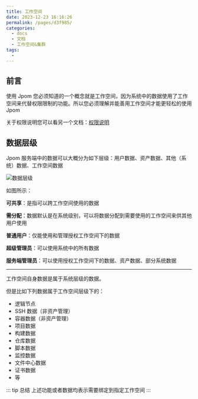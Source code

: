 ```yaml
---
title: 工作空间
date: 2023-12-23 16:16:26
permalink: /pages/d3f985/
categories:
  - docs
  - 文档
  - 工作空间&集群
tags:
  - 
---
```


## 前言

使用 Jpom 您必须知道的一个概念就是工作空间，因为系统中的数据使用了工作空间来代替权限限制的功能。所以您必须理解并能善用工作空间才能更轻松的使用 Jpom


关于权限说明您可以看另一个文档：[权限说明](../020.用户&权限/00.权限说明.md)


## 数据层级

Jpom 服务端中的数据可以大概分为如下层级：用户数据、资产数据、其他（系统）数据、工作空间数据

![数据层级](/images/data-tree.png)

如图所示：

**可共享**：是指可以跨工作空间使用的数据

**需分配**：数据默认是在系统级别，可以将数据分配到需要使用的工作空间来供其他用户使用

**普通用户**：仅能使用和管理授权工作空间下的数据

**超级管理员**：可以使用系统中的所有数据

**服务端管理员**：可以使用授权工作空间下的数据、资产数据、部分系统数据

-----------

工作空间自身数据是属于系统层级的数据。

但是比如下列数据属于工作空间层级下的：

- 逻辑节点
- SSH 数据（非资产管理）
- 容器数据（非资产管理）
- 项目数据
- 构建数据
- 仓库数据
- 脚本数据
- 监控数据
- 文件中心数据
- 证书数据
- 等

::: tip 总结
上述功能或者数据均表示需要绑定到指定工作空间
:::
